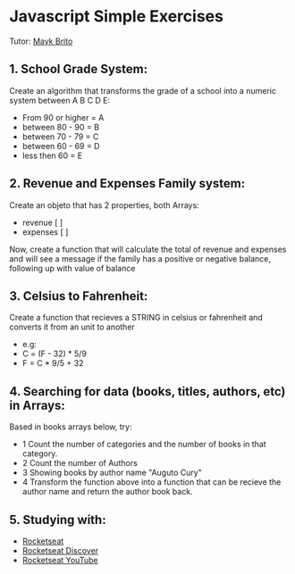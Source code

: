 # Javascript Simple Exercises
Tutor: [Mayk Brito](https://www.linkedin.com/in/maykbrito/?originalSubdomain=br)

## 1. School Grade System:
Create an algorithm that transforms the grade of a school into a numeric system between A B C D E:
*   From 90 or higher = A
*   between 80 - 90   = B
*   between 70 - 79   = C
*   between 60 - 69   = D
*   less then 60      = E
  
## 2. Revenue and Expenses Family system:
Create an objeto that has 2 properties, both Arrays:
*   revenue  [ ]
*   expenses [ ]
    
Now, create a function that will calculate the total of revenue and expenses and will see a message if the family has a positive or negative balance, following up with value of balance

## 3. Celsius to Fahrenheit:
Create a function that recieves a STRING in celsius or fahrenheit and converts it from an unit to another
*   e.g: 
*   C = (F - 32) * 5/9
*   F = C * 9/5 + 32

## 4. Searching for data (books, titles, authors, etc) in Arrays:
Based in books arrays below, try:
*   1 Count the number of categories and the number of books in that category.
*   2 Count the number of Authors
*   3 Showing books by author name "Auguto Cury"
*   4 Transform the function above into a function that can be recieve the author name and return the author book back.

## 5. Studying with:
 * [Rocketseat](https://www.rocketseat.com.br/)
 * [Rocketseat Discover](https://www.rocketseat.com.br/discover)
 * [Rocketseat YouTube](https://www.youtube.com/c/RocketSeat)
